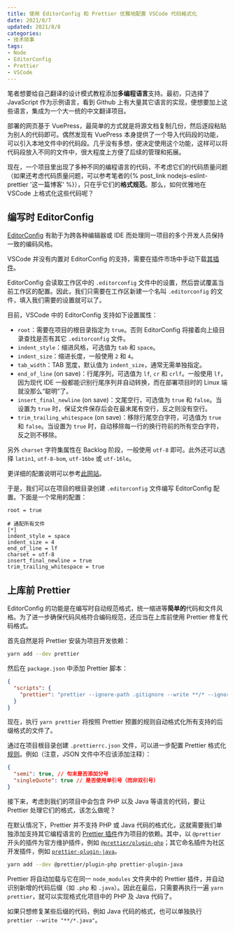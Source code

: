 ```yaml
---
title: 使用 EditorConfig 和 Prettier 优雅地配置 VSCode 代码格式化
date: 2021/8/7
updated: 2021/8/8
categories:
- 技术琐事
tags:
- Node
- EditorConfig
- Prettier
- VSCode
---
```

笔者想要给自己翻译的设计模式教程添加**多编程语言**支持。最初，只选择了 JavaScript 作为示例语言，看到 Github 上有大量其它语言的实现，便想要加上这些语言，集成为一个大一统的中文翻译项目。

部署的网页基于 VuePress，最简单的方式就是将源文档复制几份，然后逐段粘贴为别人的代码即可。偶然发现有 VuePress 本身提供了一个导入代码段的功能，可以引入本地文件中的代码段。几乎没有多想，便决定使用这个功能，这样可以将代码段放入不同的文件中，很大程度上方便了后续的管理和拓展。

现在，一个项目里出现了多种不同的编程语言的代码，不考虑它们的代码质量问题（如果还考虑代码质量问题，可以参考笔者的{% post_link nodejs-eslint-prettier '这一篇博客' %}），只在乎它们的**格式规范**。那么，如何优雅地在 VSCode 上格式化这些代码呢？

## 编写时 EditorConfig

[EditorConfig](https://editorconfig.org/) 有助于为跨各种编辑器或 IDE 而处理同一项目的多个开发人员保持一致的编码风格。

VSCode 并没有内置对 EditorConfig 的支持，需要在插件市场中手动下载[其插件](https://marketplace.visualstudio.com/items?itemName=EditorConfig.EditorConfig)。

EditorConfig 会读取工作区中的 `.editorconfig` 文件中的设置，然后尝试覆盖当前工作区的配置。因此，我们只需要在工作区新建一个名叫 `.editorconfig` 的文件，填入我们需要的设置就可以了。

目前，VSCode 中的 EditorConfig 支持如下设置属性：

- `root`：需要在项目的根目录指定为 `true`。否则 EditorConfig 将接着向上级目录查找是否有其它 `.editorconfig` 文件。
- `indent_style`：缩进风格，可选值为 `tab` 和 `space`。
- `indent_size`：缩进长度，一般使用 `2` 和 `4`。
- `tab_width`：TAB 宽度，默认值为 `indent_size`，通常无需单独指定。
- `end_of_line` (on save)：行尾序列，可选值为 `lf`, `cr` 和 `crlf`。一般使用 `lf`，因为现代 IDE 一般都能识别行尾序列并自动转换，而在部署项目时的 Linux 端就没那么“聪明”了。
- `insert_final_newline` (on save)：文尾空行，可选值为 `true` 和 `false`。当设置为 `true` 时，保证文件保存后会在最末尾有空行，反之则没有空行。
- `trim_trailing_whitespace` (on save)：移除行尾空白字符，可选值为 `true` 和 `false`。当设置为 `true` 时，自动移除每一行的换行符前的所有空白字符，反之则不移除。

另外 `charset` 字符集属性在 Backlog 阶段，一般使用 `utf-8` 即可。此外还可以选择 `latin1`, `utf-8-bom`, `utf-16be` 或 `utf-16le`。

更详细的配置说明可以参考[此网站](https://editorconfig-specification.readthedocs.io/)。

于是，我们可以在项目的根目录创建 `.editorconfig` 文件编写 EditorConfig 配置。下面是一个常用的配置：

```editorconfig
root = true

# 通配所有文件
[*]
indent_style = space
indent_size = 4
end_of_line = lf
charset = utf-8
insert_final_newline = true
trim_trailing_whitespace = true
```

## 上库前 Prettier

EditorConfig 的功能是在编写时自动规范格式，统一缩进等**简单的**代码和文件风格。为了进一步确保代码风格符合编码规范，还应当在上库前使用 Prettier 修复代码格式。

首先自然是将 Prettier 安装为项目开发依赖：

```bash
yarn add --dev prettier
```

然后在 `package.json` 中添加 Prettier 脚本：

```json
{
  "scripts": {
    "prettier": "prettier --ignore-path .gitignore --write **/* --ignore-unknown"
  }
}
```

现在，执行 `yarn prettier` 将按照 Prettier 预置的规则自动格式化所有支持的后缀格式的文件了。

通过在项目根目录创建 `.prettierrc.json` 文件，可以进一步配置 Prettier 格式化[规则](https://prettier.io/docs/en/options.html)。例如（注意，JSON 文件中不应该添加注释）：

```json
{
  "semi": true, // 句末是否添加分号
  "singleQuote": true // 是否使用单引号（而非双引号）
}
```

接下来，考虑到我们的项目中会包含 PHP 以及 Java 等语言的代码，要让 Prettier 处理它们的格式，该怎么做呢？

在默认情况下，Prettier 并不支持 PHP 或 Java 代码的格式化，这就需要我们单独添加支持其它编程语言的 [Prettier 插件](https://prettier.io/docs/en/plugins.html)作为项目的依赖。其中，以 `@prettier` 开头的插件为官方维护插件，例如 [`@prettier/plugin-php`](https://github.com/prettier/plugin-php)；其它命名插件为社区开发插件，例如 [`prettier-plugin-java`](https://github.com/jhipster/prettier-java)。

```bash
yarn add --dev @prettier/plugin-php prettier-plugin-java
```

Prettier 将自动加载与它在同一 `node_modules` 文件夹中的 Prettier 插件，并自动识别新增的代码后缀（如 `.php` 和 `.java`）。因此在最后，只需要再执行一遍 `yarn prettier`，就可以实现格式化项目中的 PHP 及 Java 代码了。

如果只想修复某些后缀的代码，例如 Java 代码的格式，也可以单独执行 `prettier --write "**/*.java"`。
